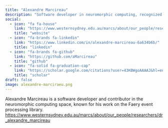 ```yaml
---
title: "Alexandre Marcireau"
description: "Software developer in neuromorphic computing, recognized for his contributions to the Faery event processing library for event-based camera data."
social:
  - icon: "fa fa-house"
    link: "https://www.westernsydney.edu.au/marcs/about/our_people/researchers/dr_alexandre_marcireau"
    title: "website"
  - icon: "fa-brands fa-linkedin"
    link: "https://www.linkedin.com/in/alexandre-marcireau-6a634b6b/"
    title: "linkedin"
  - icon: "fa-brands fa-github"
    link: "https://github.com/aMarcireau"
    title: "github"
  - icon: "fa-solid fa-graduation-cap"
    link: "https://scholar.google.com/citations?user=43KBWgoAAAAJ&hl=en"
    title: "scholar"
draft: false
image: alexandre-marciraeu.png
---
```

Alexandre Marcireau is a software developer and contributor in the neuromorphic computing space, known for his work on the Faery event processing library.
https://www.westernsydney.edu.au/marcs/about/our_people/researchers/dr_alexandre_marcireau
